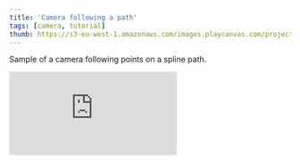 ```yaml
---
title: 'Camera following a path'
tags: [camera, tutorial]
thumb: https://s3-eu-west-1.amazonaws.com/images.playcanvas.com/projects/12/438429/66E9AF-image-75.jpg
---
```


Sample of a camera following points on a spline path.
<div className="iframe-container">
    <iframe loading="lazy" src="https://playcanv.as/p/LuNJjRCr/" title="Camera following a path" webkitallowfullscreen="true" mozallowfullscreen="true" allow="autoplay" allowfullscreen="true" allowvr="" scrolling="no" frameborder="0" />
</div>
